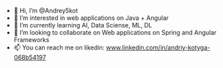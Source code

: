 - 👋 Hi, I’m @Andrey5kot
- 👀 I’m interested in web applications on Java + Angular
- 🌱 I’m currently learning AI, Data Sciense, ML, DL
- 💞️ I’m looking to collaborate on Web applications on Spring and Angular Frameworks
- 📫 You can reach me on likedin: www.linkedin.com/in/andriy-kotyga-068b54197

<!---
Andrey5kot/Andrey5kot is a ✨ special ✨ repository because its `README.md` (this file) appears on your GitHub profile.
You can click the Preview link to take a look at your changes.
--->
